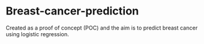 # Breast-cancer-prediction
Created as a proof of concept (POC) and the aim is to predict breast cancer using logistic regression.
